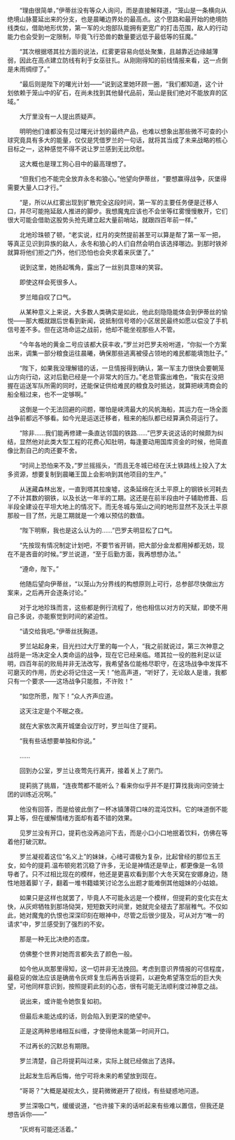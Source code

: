 　　“理由很简单，”伊蒂丝没有等众人询问，而是直接解释道，“笼山是一条横向从绝境山脉蔓延出来的分支，也是晨曦边界处的最高点。这个思路和最开始的绝境防线类似，借助地形优势，第一军的火炮部队能拥有更宽广的打击范围，敌人的行动能力也会受到一定限制，毕竟飞行恐兽的数量要远低于最低等的狂魔。”

　　“其次根据塔其拉方面的说法，红雾更容易向低处聚集，且越靠近边缘越薄弱，因此在高点建立防线有利于女巫驻扎。从刚刚得知的前线情报来看，这一点倒是未雨绸缪了。”

　　“最后则是陛下的曙光计划——”说到这里她环顾一圈，“我们都知道，这个计划依赖于笼山中的矿石，在尚未找到其他替代品前，笼山是我们绝对不能放弃的区域。”

　　大厅里没有一人提出质疑声。

　　明明他们谁都没有见过曙光计划的最终产品，也难以想象出那些微不可查的小球究竟具有多大的能量，仅仅是凭借罗兰的一句话，就将其当成了未来战略的核心目标之一，这种感觉不得不说让罗兰感到无比欣慰。

　　这大概也是理工狗心目中的最高理想了。

　　“但我们也不能完全放弃永冬和狼心。”他望向伊蒂丝，“要想赢得战争，灰堡得需要大量人口才行。”

　　“是，所以从红雾出现到扩散完全这段时间，第一军的主要任务便是迁移人口，并尽可能拖延敌人推进的脚步。我想魔鬼应该也不会坐等红雾慢慢散开，它们很大可能会借助这股势头抢先建立起大量前哨站，就跟四百年前一样。”

　　北地珍珠顿了顿，“老实说，红月的突然提前甚至可以算是帮了第一军一把，等真正见识到异族的敌人，永冬和狼心的人们自然会明白该选择哪边。到那时铁斧就算将他们拒之门外，他们恐怕也会央求着来灰堡了。”

　　说到这里，她扬起嘴角，露出了一丝别具意味的笑容。

　　即使这样会死很多人。

　　罗兰暗自叹了口气。

　　从某种意义上来说，大多数人类确实是如此，他此刻隐隐能体会到伊蒂丝的愉悦——那大概就跟后世看到新闻，说抵制信号塔的小区居民最终如愿以偿没了手机信号差不多。但在这场命运之战前，他却不能坐视那些人不管。

　　“今年各地的黄金二号应该都大获丰收，”罗兰对巴罗夫吩咐道，“你拟一个方案出来，调集一部分粮食运往晨曦，确保那些逃离被侵占领地的难民都能填饱肚子。”

　　“陛下，如果我没理解错的话，一旦情报得到确认，第一军主力很快会要朝笼山方向行动，这对后勤已经是一个非常大的压力。”老总管露出难色，“我实在没把握在运送军队所需的同时，还能保证供给难民的粮食及时抵达，就算把峡湾商会的船全租过来，也不一定够啊。”

　　这倒是一个无法回避的问题，哪怕是峡湾最大的风帆海船，其运力在一场全面战争前都远不够看。如今光是运送迁移者，租来的船队都已经算满负荷运行了。

　　“除非……我们能再修建一条直达邻国的铁路……”巴罗夫说这话的时候颇为纠结，显然他对此类大型工程的花费心知肚明，每逢要动用国库资金的时候，他简直像比割自己的肉还要不舍。

　　“时间上恐怕来不及，”罗兰摇摇头，“而且无冬城已经在沃土铁路线上投入了太多资源，想要复制到晨曦王国上会影响到其他项目的生产。”

　　从迷藏森林出发，一直到塔其拉废墟，这条延绵在沃土平原上的钢铁长河耗去了不计其数的钢铁，以及长达一年半的工期。这还是在前半段由叶子辅助修葺、后半段全建设在平坦大地上的情况下。而无冬城与笼山之间的地形显然不及沃土平原那般一目了然，光是工期就是一个难以预估的数值。

　　“陛下明察，我也是这么认为的……”巴罗夫明显松了口气。

　　“先按现有情况制定计划吧，不要节省开销，把大部分金龙都用掉都无妨，现在不是吝啬的时候。”罗兰说道，“至于后勤方面，我再想想办法。”

　　“遵命，陛下。”

　　他随后望向伊蒂丝，“以笼山为分界线的构想原则上可行，总参部尽快做出方案来，之后再开会逐条讨论。”

　　对于北地珍珠而言，这些都是例行流程了，他也相信以对方的天赋，即使不用自己多说，亦能察觉到时间的紧迫性。

　　“请交给我吧。”伊蒂丝抚胸道。

　　罗兰站起身来，目光扫过大厅里的每一个人，“我之前就说过，第三次神意之战将是一场决定全人类命运的战争，现在它已经来临。塔其拉一役的胜利足以证明，四百年前的败局并非无法改写，我希望各位能格尽职守，在这场战争中发挥不可磨灭的作用，历史必将记住这一天！”他高声道，“听好了，无论敌人是谁，我都只有一个要求——这场战争只能胜，不许败！”

　　“如您所愿，陛下！”众人齐声应道。

　　这天注定是个不眠之夜。

　　就在大家依次离开城堡会议厅时，罗兰叫住了提莉。

　　“我有些话想要单独和你说。”

　　……

　　回到办公室，罗兰让夜莺先行离开，接着关上了房门。

　　提莉挑了挑眉，“连夜莺都不能听么？看来你似乎并不是打算找我询问空骑士团的训练近况啊。”

　　他没有回答，而是给彼此倒了一杯冰镇薄荷口味的混沌饮料。它的味道倒不能算上等，但在缓解情绪方面却有着不错的效果。

　　见罗兰没有开口，提莉也没再追问下去，而是小口小口地抿着饮料，仿佛在等着他打破沉默。

　　罗兰凝视着这位“名义上”的妹妹，心绪可谓极为复杂，比起曾经的那位五王女，如今的提莉.温布顿宛若沉稳了许多，无论是神情还是举止，都更像是一名领导者了。只不过相比现在的模样，他还是更喜欢看到那个大冬天窝在安娜身边，随性地翘着脚丫子，翻着一堆书籍嬉笑讨论怎么出题才能难倒其他姐妹的小姑娘。

　　如果只是这样也就罢了，毕竟人不可能永远是一个模样，但提莉的变化实在太快，从灰烬牺牲到那场恸哭，短短数天时间里，她就完全褪去了那层稚气。不仅如此，她对魔鬼的仇恨也深深印刻在眼神中，尽管之后很少提及，可从对方“唯一的请求”中，罗兰感受到了强烈的不安。

　　那是一种无比决绝的态度。

　　仿佛整个世界对她而言都失去了颜色一般。

　　如今他从岚那里得知，这一切并非无法挽回。考虑到意识界情报的可信程度，最稳妥的做法应该是确凿令灰烬复生后再告诉提莉，以避免希望落空后的巨大失望，可他同样意识到，按照提莉此刻的心态，很有可能无法顺利度过神意之战。

　　说出来，或许能令她恢复如初。

　　但最后未能达成的话，则会陷入到更深的绝望中。

　　正是这两种思绪相互纠缠，才使得他未能第一时间开口。

　　不过再长的沉默总有期限。

　　罗兰清楚，自己将提莉叫过来，实际上就已经做出了选择。

　　比起发生后再后悔，他宁可将未来的希望放到现在。

　　“哥哥？”大概是凝视太久，提莉微微避开了视线，有些疑惑地问道。

　　罗兰深吸口气，缓缓说道，“也许接下来的话听起来有些难以置信，但我还是想告诉你——”

　　“灰烬有可能还活着。”
